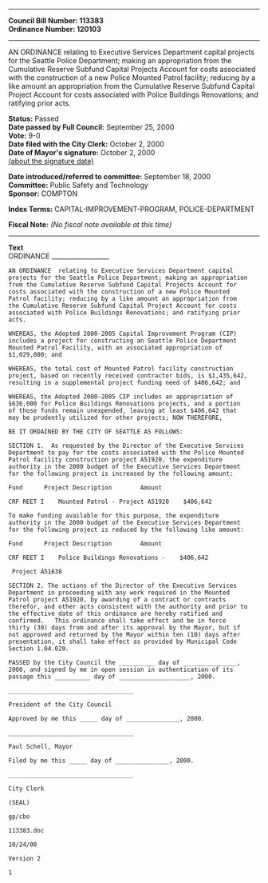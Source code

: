 * * * * *  
  
**Council Bill Number: [](#h0)[](#h2)113383**   
**Ordinance Number: 120103**  
  
* * * * *  
  
AN ORDINANCE relating to Executive Services Department capital projects for the Seattle Police Department; making an appropriation from the Cumulative Reserve Subfund Capital Projects Account for costs associated with the construction of a new Police Mounted Patrol facility; reducing by a like amount an appropriation from the Cumulative Reserve Subfund Capital Project Account for costs associated with Police Buildings Renovations; and ratifying prior acts.  
  
**Status:** Passed   
**Date passed by Full Council:** September 25, 2000   
**Vote:** 9-0   
**Date filed with the City Clerk:** October 2, 2000   
**Date of Mayor's signature:** October 2, 2000   
[(about the signature date)](/~public/approvaldate.htm)   
  
  
**Date introduced/referred to committee:** September 18, 2000   
**Committee:** Public Safety and Technology   
**Sponsor:** COMPTON   
  
**Index Terms:** CAPITAL-IMPROVEMENT-PROGRAM, POLICE-DEPARTMENT  
  
**Fiscal Note:** *(No fiscal note available at this time)*  
  
* * * * *  
  
**Text**  
    ORDINANCE __________________  
  
    AN ORDINANCE  relating to Executive Services Department capital  
    projects for the Seattle Police Department; making an appropriation  
    from the Cumulative Reserve Subfund Capital Projects Account for  
    costs associated with the construction of a new Police Mounted  
    Patrol facility; reducing by a like amount an appropriation from  
    the Cumulative Reserve Subfund Capital Project Account for costs  
    associated with Police Buildings Renovations; and ratifying prior  
    acts.  
  
    WHEREAS, the Adopted 2000-2005 Capital Improvement Program (CIP)  
    includes a project for constructing an Seattle Police Department  
    Mounted Patrol Facility, with an associated appropriation of  
    $1,029,000; and  
  
    WHEREAS, the total cost of Mounted Patrol facility construction  
    project, based on recently received contractor bids, is $1,435,642,  
    resulting in a supplemental project funding need of $406,642; and  
  
    WHEREAS, the Adopted 2000-2005 CIP includes an appropriation of  
    $636,000 for Police Buildings Renovations projects, and a portion  
    of those funds remain unexpended, leaving at least $406,642 that  
    may be prudently utilized for other projects; NOW THEREFORE,  
  
    BE IT ORDAINED BY THE CITY OF SEATTLE AS FOLLOWS:  
  
    SECTION 1.  As requested by the Director of the Executive Services  
    Department to pay for the costs associated with the Police Mounted  
    Patrol facility construction project A51920, the expenditure  
    authority in the 2000 budget of the Executive Services Department  
    for the following project is increased by the following amount:  
  
    Fund      Project Description        Amount  
  
    CRF REET I    Mounted Patrol - Project A51920    $406,642  
  
    To make funding available for this purpose, the expenditure  
    authority in the 2000 budget of the Executive Services Department  
    for the following project is reduced by the following like amount:  
  
    Fund      Project Description        Amount  
  
    CRF REET I    Police Buildings Renovations -    $406,642  
  
     Project A51638  
  
    SECTION 2. The actions of the Director of the Executive Services  
    Department in proceeding with any work required in the Mounted  
    Patrol project A51920, by awarding of a contract or contracts  
    therefor, and other acts consistent with the authority and prior to  
    the effective date of this ordinance are hereby ratified and  
    confirmed.   This ordinance shall take effect and be in force  
    thirty (30) days from and after its approval by the Mayor, but if  
    not approved and returned by the Mayor within ten (10) days after  
    presentation, it shall take effect as provided by Municipal Code  
    Section 1.04.020.  
  
    PASSED by the City Council the __________ day of _______________,  
    2000, and signed by me in open session in authentication of its  
    passage this __________ day of ____________________, 2000.  
  
    ___________________________________  
  
    President of the City Council  
  
    Approved by me this _____ day of _______________, 2000.  
  
    ___________________________________  
  
    Paul Schell, Mayor  
  
    Filed by me this _____ day of _______________, 2000.  
  
    ___________________________________  
  
    City Clerk  
  
    (SEAL)  
  
    gp/cbo  
  
    113383.doc  
  
    10/24/00  
  
    Version 2  
  
    1  
